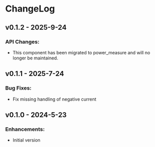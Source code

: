 # ChangeLog

## v0.1.2 - 2025-9-24

### API Changes:

* This component has been migrated to power_measure and will no longer be maintained.

## v0.1.1 - 2025-7-24

### Bug Fixes:

* Fix missing handling of negative current

## v0.1.0 - 2024-5-23

### Enhancements:

* Initial version
